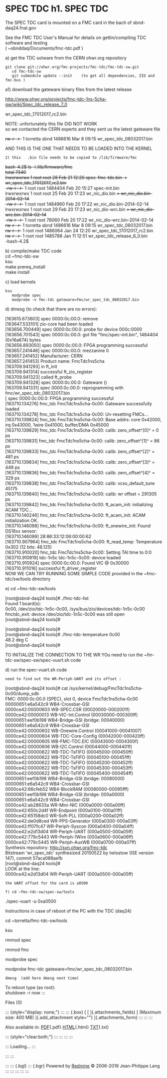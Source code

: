 

# SPEC TDC h1. SPEC TDC

The SPEC TDC card is mounted on a FMC card in the bach of
sbnd-daq24.fnal.gov

See the FMC TDC User\'s Manual for details on gettin/compiling TDC
software and testing\
( \~sbnddaq/Documents/fmc-tdc.pdf )

a\) get the TDC sotware from the CERN ohwr.org repository

    git clone git://ohwr.org/fmc-projects/fmc-tdc/fmc-tdc-sw.git
       cd fmc-tdc-sw
       git submodule update --init    (to get all dependencies, ZIO and fmc-bus )

a1) download the gateware binary files from the latest release

<http://www.ohwr.org/projects/fmc-tdc-1ns-5cha-gw/wiki/Spec_tdc_release_7_0>

wr_spec_tdc_17012017_rc2.bin

NOTE: unfortunately this file DID NOT WORK\
so we contacted the CERN experts and they sent us the latest gateware
file

~~rw-r\--r-~~ 1 torretta sbnd 1486616 Mar 8 09:15
wr_spec_tdc_08032017.bin

AND THIS IS THE ONE THAT NEEDS TO BE LOADED INTO THE KERNEL

    2) this   .bin file needs to be copied to /lib/firmware/fmc

~~bash-4.2\$ ls -l /lib/firmware/fmc\
total 7340\
lrwxrwxrwx 1 root root 28 Feb 21 12:20 spec-fmc-tdc.bin -\>
wr_spec_tdc_17012017_rc2.bin\
-rw-r\--r-~~ 1 root root 1484404 Feb 20 15:27 spec-init.bin\
lrwxrwxrwx 1 root root 25 Feb 20 17:23 wr_nic_dio.bin ~~\>
wr_nic_dio.bin-2014-02-14\
-rw-r\--r-~~ 1 root root 1484960 Feb 20 17:22 wr_nic_dio.bin-2014-02-14\
lrwxrwxrwx 1 root root 29 Feb 20 17:23 wr_nic_dio-wrc.bin ~~\>
wr_nic_dio-wrc.bin-2014-02-14\
-rw-r\--r-~~ 1 root root 78060 Feb 20 17:22
wr_nic_dio-wrc.bin-2014-02-14\
~~rw-r\--r-~~ 1 torretta sbnd 1486616 Mar 8 09:15
wr_spec_tdc_08032017.bin\
~~rw-r\--r-~~ 1 root root 1486064 Jan 24 12:20
wr_spec_tdc_17012017_rc2.bin\
~~rw-r\--r-~~ 1 root root 1485788 Jan 11 12:51
wr_spec_tdc_release_6\_0.bin\
-bash-4.2\$

b\) compile/make TDC code\
cd \~fmc-tdc-sw\
ksu\
make prereq_install\
make install

c\) load kernels

    ksu
       modprobe spec
       modprobe -v fmc-tdc gateware=fmc/wr_spec_tdc_08032017.bin

d\) dmesg (to check that there are no errors):

\[163615.673603\] spec 0000:0c:00.0: remove\
\[163647.533101\] zio-core had been loaded\
\[163656.700449\] spec 0000:0c:00.0: probe for device 000c:0000\
\[163656.701543\] spec 0000:0c:00.0: got file \"fmc/spec-init.bin\",
1484404 (0x16a674) bytes\
\[163656.893050\] spec 0000:0c:00.0: FPGA programming successful\
\[163657.241446\] spec 0000:0c:00.0: mezzanine 0\
\[163657.241452\] Manufacturer: CERN\
\[163657.241453\] Product name: FmcTdc1ns5cha\
\[163709.941293\] in ft_init\
\[163709.941314\] successful ft_zio_register\
\[163709.941323\] called ft_probe\
\[163709.941328\] spec 0000:0c:00.0: Gateware ()\
\[163709.941331\] spec 0000:0c:00.0: reprogramming with
fmc/wr_spec_tdc_08032017.bin\
\[ spec 0000:0c:00.0: FPGA programming successful\
\[163710.134276\] fmc_tdc FmcTdc1ns5cha-0c00: Gateware successfully
loaded\
\[163710.134278\] fmc_tdc FmcTdc1ns5cha-0c00: Un-resetting FMCs\...\
\[163710.139824\] fmc_tdc FmcTdc1ns5cha-0c00: Base addrs: core 0x42000,
irq 0x43000, 1wire 0x41000, buffer/DMA 0x45000\
\[163710.139829\] fmc_tdc FmcTdc1ns5cha-0c00: calib:
zero_offset^[0]^ = 0 ps\
\[163710.139831\] fmc_tdc FmcTdc1ns5cha-0c00: calib:
zero_offset^[1]^ = 86 ps\
\[163710.139833\] fmc_tdc FmcTdc1ns5cha-0c00: calib:
zero_offset^[2]^ = 481 ps\
\[163710.139834\] fmc_tdc FmcTdc1ns5cha-0c00: calib:
zero_offset^[3]^ = 449 ps\
\[163710.139836\] fmc_tdc FmcTdc1ns5cha-0c00: calib:
zero_offset^[4]^ = 329 ps\
\[163710.139838\] fmc_tdc FmcTdc1ns5cha-0c00: calib: vcxo_default_tune
45175\
\[163710.139840\] fmc_tdc FmcTdc1ns5cha-0c00: calib: wr offset = 291305
ps\
\[163710.139842\] fmc_tdc FmcTdc1ns5cha-0c00: ft_acam_init: initializing
ACAM TDC\...\
\[163710.140246\] fmc_tdc FmcTdc1ns5cha-0c00: ft_acam_init: ACAM
initialization OK.\
\[163710.146098\] fmc_tdc FmcTdc1ns5cha-0c00: ft_onewire_init: Found
DS18xx sensor:\
\[163710.146099\] 28:86:33:12:06:00:00:62\
\[163710.907964\] fmc_tdc FmcTdc1ns5cha-0c00: ft_read_temp: Temperature
0x302 (12 bits: 48.125)\
\[163710.910020\] fmc_tdc FmcTdc1ns5cha-0c00: Setting TAI time to 0:0\
\[163710.910919\] tdc-1n5c tdc-1n5c-0c00: device loaded\
\[163710.910924\] spec 0000:0c:00.0: Found VIC @ 0x30000\
\[163710.911016\] successful ft_driver_register\
NOW WE CAN TRY RUNNING SOME SIMPLE CODE provided in the
\~fmc-tdc/sw/tools directory

e\) cd \~fmc-tdc-sw/tools

\[root\@sbnd-daq24 tools\]\# ./fmc-tdc-list\
Found 1 board(s):\
0c00, /dev/zio/tdc-1n5c-0c00, /sys/bus/zio/devices/tdc-1n5c-0c00\
fmctdc_exit: device /dev/zio/tdc-1n5c-0c00 was still open\
\[root\@sbnd-daq24 tools\]\#

\[root\@sbnd-daq24 tools\]\#\
\[root\@sbnd-daq24 tools\]\# ./fmc-tdc-temperature 0c00\
48.2 deg C\
\[root\@sbnd-daq24 tools\]\#

TO INITIALIZE THE CONNECTION TO THE WR YOu need to run the
\~fm-tdc-sw/spec-sw/spec-vusrt.sh code

d\) run the spec-vuart.sh code

    need to find out the WR-Periph-UART and its offset :

\[root\@sbnd-daq24 tools\]\# cat
/sys/kernel/debug/FmcTdc1ns5cha-0c00/dump_sdb\
FMC: 0000:0c:00.0 (SPEC), slot 0, device FmcTdc1ns5cha-0c00\
00000651:e6a542c9 WB4-Crossbar-GSI\
0000ce42:00000603 WB-SPEC.CSR (00020000-0002001f)\
0000ce42:00000013 WB-VIC-Int.Control (00030000-000300ff)\
00000651:eef0b198 WB4-Bridge-GSI (bridge: 00040000)\
00000651:e6a542c9 WB4-Crossbar-GSI\
0000ce42:00000602 WB-Onewire.Control (00041000-00041007)\
0000ce42:00000604 WB-TDC-Core-Config (00042000-000420ff)\
0000ce42:00000605 WB-FMC-TDC.EIC (00043000-0004300f)\
0000ce42:00000606 WB-I2C.Control (00044000-0004401f)\
0000ce42:00000622 WB-TDC-TsFIFO (00045000-000450ff)\
0000ce42:00000622 WB-TDC-TsFIFO (00045100-000451ff)\
0000ce42:00000622 WB-TDC-TsFIFO (00045200-000452ff)\
0000ce42:00000622 WB-TDC-TsFIFO (00045300-000453ff)\
0000ce42:00000622 WB-TDC-TsFIFO (00045400-000454ff)\
00000651:eef0b198 WB4-Bridge-GSI (bridge: 00080000)\
00000651:e6a542c9 WB4-Crossbar-GSI\
0000ce42:66cfeb52 WB4-BlockRAM (00080000-00095fff)\
00000651:eef0b198 WB4-Bridge-GSI (bridge: 000a0000)\
00000651:e6a542c9 WB4-Crossbar-GSI\
0000ce42:ab28633a WR-Mini-NIC (000a0000-000a00ff)\
0000ce42:650c2d4f WR-Endpoint (000a0100-000a01ff)\
0000ce42:65158dc0 WR-Soft-PLL (000a0200-000a02ff)\
0000ce42:de0d8ced WR-PPS-Generator (000a0300-000a03ff)\
0000ce42:ff07fc47 WR-Periph-Syscon (000a0400-000a04ff)\
0000ce42:e2d13d04 WR-Periph-UART (000a0500-000a05ff)\
0000ce42:779c5443 WR-Periph-1Wire (000a0600-000a06ff)\
0000ce42:779c5445 WR-Periph-AuxWB (000a0700-000a07ff)\
Synthesis repository: <http://svn.ohwr.org/fmc-tdc>\
Bitstream \'wr_spec_tdc\' synthesized 20150522 by twlostow (ISE version
147), commit 57aca088aefb\
\[root\@sbnd-daq24 tools\]\#\
LOOK at the line:\
0000ce42:e2d13d04 WR-Periph-UART (000a0500-000a05ff)

    the UART offset for the card is a0500

    f) cd ~fmc-tdc-sw/spec-sw/tools

./spec-vuart -u 0xa0500

Instructions in case of reboot of the PC with the TDC (daq24)

cd \~torretta/fmc-tdc-sw/tools

ksu

rmmod spec

rmmod fmc

modprobe spec

modprobe fmc-tdc gateware=fmc/wr_spec_tdc_08032017.bin

    dmesg  (add here dmesg next time)

To reboot type (as root):\
shutdown -r now
:::

Files (0)

::: {style="display: none;"}
::: 
::: {.box}
[ [ ]{.attachments_fields} [ (Maximum size: 400 MB) ]{.add_attachment
style=""} ]{.attachments_form}
:::
:::
:::

Also available in:
[PDF](SPEC_TDC.pdf){.pdf}
[HTML](SPEC_TDC.html){.html}
[TXT](SPEC_TDC.txt){.txt}

::: {style="clear:both;"}
:::
:::
:::
:::

::: 
Loading\...
:::

::: 
:::

::: 
::: {.bgl}
::: {.bgr}
Powered by [Redmine](https://www.redmine.org/) © 2006-2019 Jean-Philippe
Lang
:::
:::
:::
:::
:::
